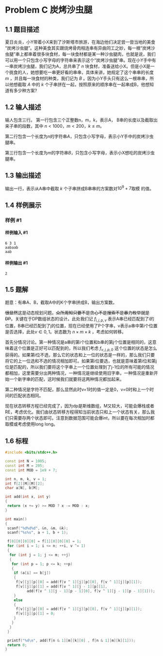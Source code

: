 # Problem C 炭烤沙虫腿

## 1.1 题目描述

夏日炎炎，小Y带着小X来到了汐斯塔市旅游，在海边他们决定尝一尝当地的美食
“炭烤沙虫腿”。这种美食其实跟烧烤骨肉相连串有异曲同工之妙，每一根“炭烤沙虫腿”串上都串着很多块食材，每一块食材都是某一种沙虫腿肉，也就是说，我们可以用一个只包含小写字母的字符串来表示这个“炭烤沙虫腿”串。现在小Y手中有一串炭烤沙虫腿，我们记为A，总共串了 $n$ 块食材，准备送给小X。但是小X是一个挑食的人，她想要吃一串更好看的串串，具体来讲，她规定了这个串串的长度 $m$ ，并且每一块食材的种类，我们记为 $B$ 。因为小Y手头只有这么一根串串，所以他想截取 $A$ 中的 $k$ 个子串拼在一起，按照原来的顺序串在一起串成B，他想知道有多少种方案?

## 1.2 输人描述

输人包含三行。
第一行包含三个正整数n，m，k，表示A， B串的长度以及截取出来子串的段数，其中
$n<1000$，$m<200$，$k \leq m$。

第二行包含一个长度为$n$的字符串$A$，只包含小写字母，表示小Y手中的炭烤沙虫
腿串。

第三行包含一个长度为$m$的字符串$B$，只包含小写字母，表示小X想吃的炭烤沙虫
腿串。

## 1.3 输出描述

输出一行，表示从A串中截取 $k$ 个子串拼成B串串的方案数对$10^9+7$取模
的值。

## 1.4 样例展示

### 样例 #1

#### 样例输入 #1

```
6 3 1
aabaab
aab
```

#### 样例输出 #1

```
2
```

## 1.5 题解

题意：有串A、B，截取A中的K个字串拼成B，输出方案数。

~~很显然~~这是动态规划问题。~~众所周知只要不是贪心不是搜索不是暴力枚举就是DP~~。关键在于DP数组状态的设计。此处我们记 $f_{i,j,p,v}$ 表示A串已经匹配到了i的位置，B串已经匹配到了j的位置，现在已经使用了P个字串，v表示a串中第i个位置是否选择，此处$v\in{0,1}$。状态数为 $n \times m \times k$ ，考虑如何转移。

首先分情况讨论。第一种情况是a串的第i个位置和b串的第j个位置是相同的，这意味着这个位置是正好可以匹配到的，所以我们考虑 $f_{v,j,p,0}$ 这个位置的状态是怎么获得的。如果第i位不选，那么它的状态和上一位的状态是一样的，那么我们只要将它的上一位选和不选的情况相加即可。如果第i位要选，也就是意味着第i位和第j位是匹配的，所以我们要将这个字串上一个位置处理到了j-1位的所有可能的情况都相加，这里需要分出两种情况，一种情况是继续使用旧字串，一种情况是重新开始一个新字串的匹配，这时候我们就要将这两种情况都加起来。

第二种情况是字符不匹配，那么显然此时v=1时的值一定是0，v=0时和上一个时间的匹配状态相同。

现在状态转移方程已经完成了，因为dp是斯维数组，M又较大，可能会爆栈或者RE，考虑优化。我们由状态转移方程得知当前状态只和上一个状态有关，那么我们只需要存两个状态即可。注意到数据范围可能会爆int，所以要在每次相加时都取模或考虑使用long long。

## 1.6 标程

```cpp
#include <bits/stdc++.h>

const int N = 1005;
const int M = 205;
const int MOD = 1e9 + 7;

int n, m, k, v = 1;
int f[2][M][M][2];
char a[N], b[M];

int add(int x, int y)
{
 return (x += y) >= MOD ? x -= MOD : x;
}

int main()
{
 scanf("%d%d%d", &n, &m, &k);
 scanf("%s%s", a + 1, b + 1);

 f[0][0][0][0] = f[1][0][0][0] = 1;
 for (int i = 1; i <= n; ++i, v ^= 1)
 {
  for (int j = 1; j <= m; ++j)
  {
   for (int p = 1; p <= k; ++p)
   {
    if (a[i] == b[j])
    {
     f[v][j][p][0] = add(f[v ^ 1][j][p][0], f[v ^ 1][j][p][1]);
     f[v][j][p][1] = add(f[v ^ 1][j - 1][p][1],
          add(f[v ^ 1][j - 1][p - 1][0], f[v ^ 1][j - 1][p - 1][1]));
    }
    else
    {
     f[v][j][p][0] = add(f[v ^ 1][j][p][0], f[v ^ 1][j][p][1]);
     f[v][j][p][1] = 0;
    }
   }
  }
 }

 printf("%d\n", add(f[n & 1][m][k][0] , f[n & 1][m][k][1]));
 return 0;
}
```
